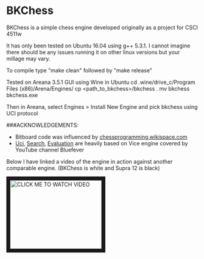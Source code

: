 # BKChess
BKChess is a simple chess engine developed originally as a project for CSCI 4511w

It has only been tested on Ubuntu 16.04 using g++ 5.3.1. I cannot imagine there
should be any issues running it on other linux versions but your millage may vary.

To compile type "make clean" followed by "make release"

Tested on Areana 3.5.1 GUI using Wine in Ubuntu
cd .wine/drive_c/Program Files (x86)/Arena/Engines/
cp <path_to_bkchess>/bkchess .
mv bkchess bkchess.exe

Then in Areana, select Engines > Install New Engine and pick bkchess using UCI protocol

###ACKNOWLEDGEMENTS:
  - Bitboard code was influenced by <a href="https://chessprogramming.wikispaces.com/Bitboards">chessprogramming.wikispace.com</a>
  - <a href="https://www.youtube.com/watch?v=NBl92Vs0fos">Uci</a>, <a href="https://www.youtube.com/watch?v=_063cuTPOe8&list=PLZ1QII7yudbc-Ky058TEaOstZHVbT-2hg&index=54">Search</a>, <a href="https://www.youtube.com/watch?v=zSJF6jZ61w0&list=PLZ1QII7yudbc-Ky058TEaOstZHVbT-2hg&index=56">Evaluation</a> are heavily based on Vice engine covered by YouTube channel Bluefever

Below I have linked a video of the engine in action against another comparable engine. (BKChess is white and Supra 12 is black)

<a href="https://www.youtube.com/watch?v=anJxI_ZJoHw" target="_blank"><img src="https://www.youtube.com/watch?v=anJxI_ZJoHw"
alt="CLICK ME TO WATCH VIDEO" width="240" height="180" border="10" /></a>
